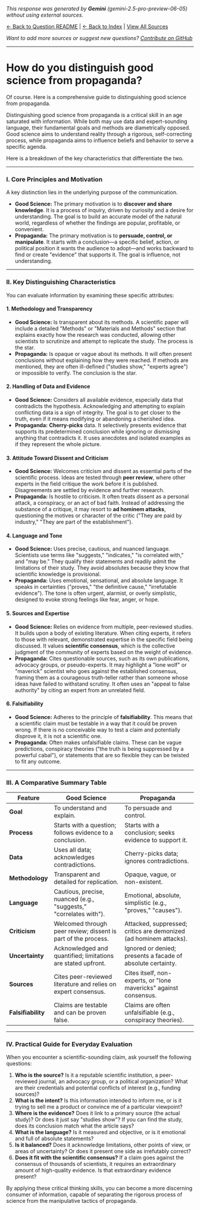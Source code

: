 <!-- 
Generated by: gemini
Model: gemini-2.5-pro-preview-06-05
Prompt type: default
Generated at: 2025-06-12T13:50:40.637425
-->

*This response was generated by **Gemini** (gemini-2.5-pro-preview-06-05) without using external sources.*

[← Back to Question README](README.md) | [← Back to Index](../README.md) | [View All Sources](../allsources.md)

*Want to add more sources or suggest new questions? [Contribute on GitHub](https://github.com/justinwest/SuggestedSources)*

---

# How do you distinguish good science from propaganda?

Of course. Here is a comprehensive guide to distinguishing good science from propaganda.

Distinguishing good science from propaganda is a critical skill in an age saturated with information. While both may use data and expert-sounding language, their fundamental goals and methods are diametrically opposed. Good science aims to understand reality through a rigorous, self-correcting process, while propaganda aims to influence beliefs and behavior to serve a specific agenda.

Here is a breakdown of the key characteristics that differentiate the two.

---

### I. Core Principles and Motivation

A key distinction lies in the underlying purpose of the communication.

*   **Good Science:** The primary motivation is to **discover and share knowledge**. It is a process of inquiry, driven by curiosity and a desire for understanding. The goal is to build an accurate model of the natural world, regardless of whether the findings are popular, profitable, or convenient.
*   **Propaganda:** The primary motivation is to **persuade, control, or manipulate**. It starts with a conclusion—a specific belief, action, or political position it wants the audience to adopt—and works backward to find or create "evidence" that supports it. The goal is influence, not understanding.

---

### II. Key Distinguishing Characteristics

You can evaluate information by examining these specific attributes:

#### 1. Methodology and Transparency
*   **Good Science:** Is transparent about its methods. A scientific paper will include a detailed "Methods" or "Materials and Methods" section that explains exactly how the research was conducted, allowing other scientists to scrutinize and attempt to replicate the study. The process is the star.
*   **Propaganda:** Is opaque or vague about its methods. It will often present conclusions without explaining how they were reached. If methods are mentioned, they are often ill-defined ("studies show," "experts agree") or impossible to verify. The conclusion is the star.

#### 2. Handling of Data and Evidence
*   **Good Science:** Considers all available evidence, especially data that contradicts the hypothesis. Acknowledging and attempting to explain conflicting data is a sign of integrity. The goal is to get closer to the truth, even if it means modifying or abandoning a cherished idea.
*   **Propaganda:** **Cherry-picks** data. It selectively presents evidence that supports its predetermined conclusion while ignoring or dismissing anything that contradicts it. It uses anecdotes and isolated examples as if they represent the whole picture.

#### 3. Attitude Toward Dissent and Criticism
*   **Good Science:** Welcomes criticism and dissent as essential parts of the scientific process. Ideas are tested through **peer review**, where other experts in the field critique the work before it is published. Disagreements are settled by evidence and further research.
*   **Propaganda:** Is hostile to criticism. It often treats dissent as a personal attack, a conspiracy, or an act of bad faith. Instead of addressing the substance of a critique, it may resort to **ad hominem attacks**, questioning the motives or character of the critic ("They are paid by industry," "They are part of the establishment").

#### 4. Language and Tone
*   **Good Science:** Uses precise, cautious, and nuanced language. Scientists use terms like "suggests," "indicates," "is correlated with," and "may be." They qualify their statements and readily admit the limitations of their study. They avoid absolutes because they know that scientific knowledge is provisional.
*   **Propaganda:** Uses emotional, sensational, and absolute language. It speaks in certainties ("proves," "the definitive cause," "irrefutable evidence"). The tone is often urgent, alarmist, or overly simplistic, designed to evoke strong feelings like fear, anger, or hope.

#### 5. Sources and Expertise
*   **Good Science:** Relies on evidence from multiple, peer-reviewed studies. It builds upon a body of existing literature. When citing experts, it refers to those with relevant, demonstrated expertise in the specific field being discussed. It values **scientific consensus**, which is the collective judgment of the community of experts based on the weight of evidence.
*   **Propaganda:** Cites questionable sources, such as its own publications, advocacy groups, or pseudo-experts. It may highlight a "lone wolf" or "maverick" scientist who goes against the established consensus, framing them as a courageous truth-teller rather than someone whose ideas have failed to withstand scrutiny. It often uses an "appeal to false authority" by citing an expert from an unrelated field.

#### 6. Falsifiability
*   **Good Science:** Adheres to the principle of **falsifiability**. This means that a scientific claim must be testable in a way that it could be proven wrong. If there is no conceivable way to test a claim and potentially disprove it, it is not a scientific one.
*   **Propaganda:** Often makes unfalsifiable claims. These can be vague predictions, conspiracy theories ("the truth is being suppressed by a powerful cabal"), or statements that are so flexible they can be twisted to fit any outcome.

---

### III. A Comparative Summary Table

| Feature                  | Good Science                                                                  | Propaganda                                                                       |
| ------------------------ | ----------------------------------------------------------------------------- | ---------------------------------------------------------------------------------- |
| **Goal**                 | To understand and explain.                                                    | To persuade and control.                                                           |
| **Process**              | Starts with a question; follows evidence to a conclusion.                     | Starts with a conclusion; seeks evidence to support it.                            |
| **Data**                 | Uses all data; acknowledges contradictions.                                   | Cherry-picks data; ignores contradictions.                                         |
| **Methodology**          | Transparent and detailed for replication.                                     | Opaque, vague, or non-existent.                                                    |
| **Language**             | Cautious, precise, nuanced (e.g., "suggests," "correlates with").              | Emotional, absolute, simplistic (e.g., "proves," "causes").                       |
| **Criticism**            | Welcomed through peer review; dissent is part of the process.                 | Attacked, suppressed; critics are demonized (ad hominem attacks).                  |
| **Uncertainty**          | Acknowledged and quantified; limitations are stated upfront.                  | Ignored or denied; presents a facade of absolute certainty.                        |
| **Sources**              | Cites peer-reviewed literature and relies on expert consensus.                | Cites itself, non-experts, or "lone mavericks" against consensus.                  |
| **Falsifiability**       | Claims are testable and can be proven false.                                  | Claims are often unfalsifiable (e.g., conspiracy theories).                        |

---

### IV. Practical Guide for Everyday Evaluation

When you encounter a scientific-sounding claim, ask yourself the following questions:

1.  **Who is the source?** Is it a reputable scientific institution, a peer-reviewed journal, an advocacy group, or a political organization? What are their credentials and potential conflicts of interest (e.g., funding sources)?
2.  **What is the intent?** Is this information intended to inform me, or is it trying to sell me a product or convince me of a particular viewpoint?
3.  **Where is the evidence?** Does it link to a primary source (the actual study)? Or does it just say "studies show"? If you can find the study, does its conclusion match what the article says?
4.  **What is the language?** Is it measured and objective, or is it emotional and full of absolute statements?
5.  **Is it balanced?** Does it acknowledge limitations, other points of view, or areas of uncertainty? Or does it present one side as irrefutably correct?
6.  **Does it fit with the scientific consensus?** If a claim goes against the consensus of thousands of scientists, it requires an extraordinary amount of high-quality evidence. Is that extraordinary evidence present?

By applying these critical thinking skills, you can become a more discerning consumer of information, capable of separating the rigorous process of science from the manipulative tactics of propaganda.